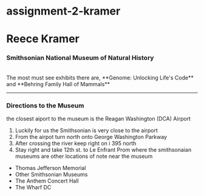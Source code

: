 # assignment-2-kramer
# Reece Kramer
### Smithsonian National Museum of Natural History
<br>
The most must see exhibits there are, **Genome: Unlocking Life's Code** and **Behring Family Hall of Mammals**

---

### Directions to the Museum
the closest aiport to the museum is the Reagan Washington (DCA) Airport 
1. Luckily for us the Smithsonian is very close to the airport
2. From the airpot turn north onto George Washington Parkway
3. After crossing the river keep right on i 395 north
4. Stay right and take 12th st. to Le Enfrant Prom where the smithsonaian museums are
other locations of note near the museum
* Thomas Jefferson Memorial
* Other Smithsonian Museums
* The Anthem Concert Hall
* The Wharf DC